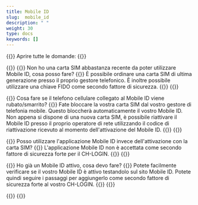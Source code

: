 ```yaml
---
title: Mobile ID
slug:  mobile_id
description: " "
weight: 30
type: docs
keywords: []
---
```


{{<faqBlock>}}
Aprire tutte le domande: {{<collapsibleGroupCommand groupId="mobile_id">}}

{{<numberedList>}}
{{<listItem>}}
Non ho una carta SIM abbastanza recente da poter utilizzare Mobile ID, cosa posso fare?
{{<collapsibleBlock groupId="mobile_id">}}
È possibile ordinare una carta SIM di ultima generazione presso il proprio gestore telefonico. È inoltre possibile utilizzare una chiave FIDO come secondo fattore di sicurezza. 
{{</collapsibleBlock>}}
{{</listItem>}}

{{<listItem>}}
Cosa fare se il telefono cellulare collegato al Mobile ID viene rubato/smarrito?
{{<collapsibleBlock groupId="mobile_id">}}
Fate bloccare la vostra carta SIM dal vostro gestore di telefonia mobile. Questo bloccherà automaticamente il vostro Mobile ID. Non appena si dispone di una nuova carta SIM, è possibile riattivare il Mobile ID presso il proprio operatore di rete utilizzando il codice di riattivazione ricevuto al momento dell'attivazione del Mobile ID. 
{{</collapsibleBlock>}}
{{</listItem>}}

{{<listItem>}}
Posso utilizzare l'applicazione Mobile ID invece dell'attivazione con la carta SIM?
{{<collapsibleBlock groupId="mobile_id">}}
L'applicazione Mobile ID non è accettata come secondo fattore di sicurezza forte per il CH-LOGIN. 
{{</collapsibleBlock>}}
{{</listItem>}}

{{<listItem>}}
Ho già un Mobile ID attivo, cosa devo fare?
{{<collapsibleBlock groupId="mobile_id">}}
Potete facilmente verificare se il vostro Mobile ID è attivo testandolo sul sito Mobile ID. Potete quindi seguire i passaggi per aggiungerlo come secondo fattore di sicurezza forte al vostro CH-LOGIN.
{{</collapsibleBlock>}}
{{</listItem>}}

{{</numberedList>}}
{{</faqBlock>}}
